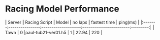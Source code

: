 # Racing Model Performance

| Server | Racing Script  | Model              | no laps | fastest time | ping(ms) |
|:-------:----------------:--------------------:------------------------:---------:|
| Tawn   | 0              |paul-tub21-ver01.h5 | 1       | 22.94        | 220      |
